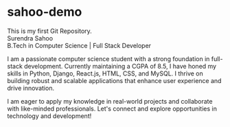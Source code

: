 # sahoo-demo
This is my first Git Repository.<br>
Surendra Sahoo <br>
B.Tech in Computer Science | Full Stack Developer

I am a passionate computer science student with a strong foundation in full-stack development. Currently maintaining a CGPA of 8.5, I have honed my skills in Python, Django, React.js, HTML, CSS, and MySQL. I thrive on building robust and scalable applications that enhance user experience and drive innovation.

I am eager to apply my knowledge in real-world projects and collaborate with like-minded professionals. Let's connect and explore opportunities in technology and development!
